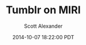 ---
layout: podcast
title: "Tumblr on MIRI"
author: Scott Alexander
description: https://slatestarcodex.com/2014/10/07/tumblr-on-miri/
date: 2014-10-07 18:22:00 PDT
length: 9569570
duration: 2392
guid: tumblr-on-miri
---